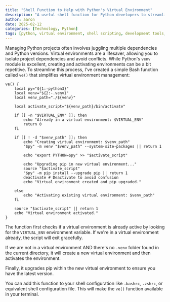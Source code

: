 ```yaml
---
title: "Shell Function to Help with Python's Virtual Environment"
description: "A useful shell function for Python developers to streamline virtual environment management, making it easier to create, activate, and manage Python project environments from the command line."
author: aaron
date: 2025-02-12
categories: [Technology, Python]
tags: [python, virtual environment, shell scripting, development tools, productivity, command line, venv]
---
```

Managing Python projects often involves juggling multiple dependencies and Python versions. Virtual environments are a lifesaver, allowing you to isolate project dependencies and avoid conflicts. While Python's `venv` module is excellent, creating and activating environments can be a bit repetitive. To streamline this process, I've created a simple Bash function called `ve()` that simplifies virtual environment management:

```shell
ve() {
    local py="${1:-python3}"
    local venv="${2:-.venv}"
    local venv_path="./${venv}"

    local activate_script="${venv_path}/bin/activate"

    if [[ -n "$VIRTUAL_ENV" ]]; then
        echo "Already in a virtual environment: $VIRTUAL_ENV"
        return 0
    fi

    if [[ ! -d "$venv_path" ]]; then
        echo "Creating virtual environment: $venv_path"
        "$py" -m venv "$venv_path" --system-site-packages || return 1

        echo "export PYTHON=$py" >> "$activate_script"

        echo "Upgrading pip in new virtual environment..."
        source "$activate_script"
        "$py" -m pip install --upgrade pip || return 1
        deactivate # Deactivate to avoid confusion
        echo "Virtual environment created and pip upgraded."

    else
        echo "Activating existing virtual environment: $venv_path"
    fi

    source "$activate_script" || return 1
    echo "Virtual environment activated."
}
```

The function first checks if a virtual environment is already active by looking for the `VIRTUAL_ENV` environment variable. If we're in a virtual environment already, the script will exit gracefully.

If we are not in a virtual environment AND there's no `.venv` folder found in the current directory, it will create a new virtual environment and then activates the environment.

Finally, it upgrades pip within the new virtual environment to ensure you have the latest version.

You can add this function to your shell configuration like `.bashrc`, `.zshrc`, or equivalent shell configuration file. This will make the `ve()` function available in your terminal.